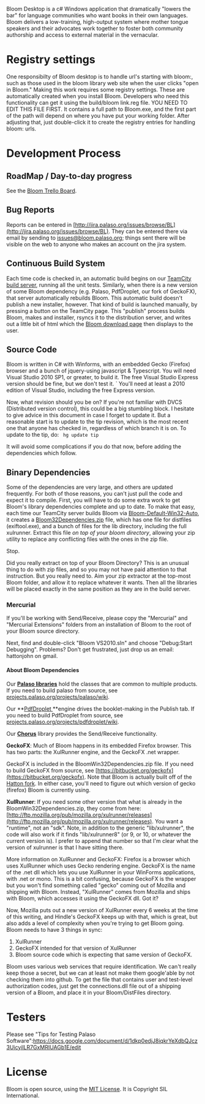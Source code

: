 Bloom Desktop is a c# Windows application that dramatically "lowers the bar" for language communities who want books in their own languages. Bloom delivers a low-training, high-output system where mother tongue speakers and their advocates work together to foster both community authorship and access to external material in the vernacular.

# Registry settings

One responsibilty of Bloom desktop is to handle url's starting with bloom:, such as those used in the bloom library web site when the user clicks "open in Bloom." Making this work requires some registry settings. These are automatically created when you install Bloom. Developers who need this functionality can get it using the build/bloom link.reg file. YOU NEED TO EDIT THIS FILE FIRST. It contains a full path to Bloom.exe, and the first part of the path will depend on where you have put your working folder. After adjusting that, just double-click it to create the registry entries for handling bloom: urls.

# Development Process

## RoadMap / Day-to-day progress

See the [Bloom Trello Board](https://trello.com/board/bloom-development/4f087ec138f81c83752051a0).

## Bug Reports

Reports can be entered in [http://jira.palaso.org/issues/browse/BL](http://jira.palaso.org/issues/browse/BL). They can be entered there via email by sending to [issues@bloom.palaso.org](mailto:issues@bloom.palaso.org); things sent there will be visible on the web to anyone who makes an account on the jira system.

## Continuous Build System

Each time code is checked in, an automatic build begins on our [TeamCity build server](http://build.palaso.org/project.html?projectId=project16&amp;tab=projectOverview), running all the unit tests. Similarly, when there is a new version of some Bloom dependency (e.g. Palaso, PdfDroplet, our fork of GeckoFX), that server automatically rebuilds Bloom. This automatic build doesn't publish a new installer, however. That kind of build is launched manually, by pressing a button on the TeamCity page. This "publish" process builds Bloom, makes and installer, rsyncs it to the distribution server, and writes out a little bit of html which the [Bloom download page](../download/) then displays to the user.

## Source Code

Bloom is written in C# with Winforms, with an embedded Gecko (Firefox) browser and a bunch of jquery-using javascript & Typescript. You will need Visual Studio 2010 SP1, or greater, to build it. The free Visual Studio Express version should be fine, but we don't test it.
`
You'll need at least a 2010 edition of Visual Studio, including the free Express version. 

Now, what revision should you be on? If you're not familiar with DVCS (Distributed version control), this could be a big stumbling block. I hesitate to give advice in this document in case I forget to update it. But a reasonable start is to update to the tip revision, which is the most recent one that anyone has checked in, regardless of which branch it is on. To update to the tip, do:
`
hg update tip`

It will avoid some complications if you do that now, before adding the dependencies which follow.

## Binary Dependencies

Some of the dependencies are very large, and others are updated frequently. For both of those reasons, you can't just pull the code and expect it to compile. First, you will have to do some extra work to get Bloom's library dependencies complete and up to date. To make that easy, each time our TeamCity server builds Bloom via [Bloom-Default-Win32-Auto](http://build.palaso.org/viewType.html?tab=buildTypeStatusDiv&amp;buildTypeId=bt222), it creates a [Bloom32Dependencies.zip](http://build.palaso.org/guestAuth/repository/download/bt222/.lastSuccessful/BloomWin32Dependencies.zip) file, which has one file for distfiles (exiftool.exe), and a bunch of files for the lib directory, including the full xulrunner. Extract this file *on top of your bloom directory*, allowing your zip utility to replace any conflicting files with the ones in the zip file.

Stop.

Did you really extract on top of your Bloom Directory? This is an unusual thing to do with zip files, and so you may not have paid attention to that instruction. But you really need to. Aim your zip extractor at the top-most Bloom folder, and allow it to replace whatever it wants. Then all the libraries will be placed exactly in the same position as they are in the build server.

### Mercurial
If you'll be working with Send/Receive, please copy the "Mercurial" and "Mercurial Extensions" folders from an installation of Bloom to the root of your Bloom source directory.

Next, find and double-click "Bloom VS2010.sln" and choose "Debug:Start Debugging". Problems? Don't get frustrated, just drop us an email: hattonjohn on gmail.

#### About Bloom Dependencies

Our **[Palaso libraries](http://projects.palaso.org/projects/palaso)** hold the classes that are common to multiple products. If you need to build palaso from source, see [projects.palaso.org/projects/palaso/wiki](http://projects.palaso.org/projects/palaso/wiki).

Our **[PdfDroplet ](http://pdfdroplet.palaso.org)**engine drives the booklet-making in the Publish tab. If you need to build PdfDroplet from source, see [projects.palaso.org/projects/pdfdroplet/wiki](http://projects.palaso.org/projects/palaso/wiki).

Our **[Chorus](http://projects.palaso.org/projects/chorus)** library provides the Send/Receive functionality.

**GeckoFX**: Much of Bloom happens in its embedded Firefox browser. This has two parts: the XulRunner engine, and the GeckoFX .net wrapper.

GeckoFX is included in the BloomWin32Dependencies.zip file. If you need to build GeckoFX from source, see [https://bitbucket.org/geckofx](https://bitbucket.org/geckofx). Note that Bloom is actually built off of the [Hatton fork](https://bitbucket.org/hatton/geckofx-11.0). In either case, you'll need to figure out which version of gecko (firefox) Bloom is currently using.

**XulRunner**: If you need some other version that what is already in the BloomWin32Dependencies.zip, they come from here: [http://ftp.mozilla.org/pub/mozilla.org/xulrunner/releases](http://ftp.mozilla.org/pub/mozilla.org/xulrunner/releases). You want a "runtime", not an "sdk". Note, in addition to the generic "lib/xulrunner", the code will also work if it finds "lib/xulrunner8" (or 9, or 10, or whatever the current version is). I prefer to append that number so that I'm clear what the version of xulrunner is that I have sitting there.

More information on XulRunner and GeckoFX: Firefox is a browser which uses XulRunner which uses Gecko rendering engine. GeckoFX is the name of the .net dll which lets you use XulRunner in your WinForms applications, with .net or mono. This is a bit confusing, because GeckoFX is the wrapper but you won't find something called "gecko" coming out of Mozilla and shipping with Bloom. Instead, "XulRunner" comes from Mozilla and ships with Bloom, which accesses it using the GeckoFX dll. Got it?

Now, Mozilla puts out a new version of XulRunner every 6 weeks at the time of this writing, and Hindle's GeckoFX keeps up with that, which is great, but also adds a level of complexity when you're trying to get Bloom going. Bloom needs to have 3 things in sync:
1) XulRunner
2) GeckoFX intended for that version of XulRunner
3) Bloom source code which is expecting that same version of GeckoFX.

Bloom uses various web services that require identification. We can't really keep those a secret, but we can at least not make them google'able by not checking them into github. To get the file that contains user and test-level authorization codes, just get the connections.dll file out of a shipping version of a Bloom, and place it in your Bloom/DistFiles directory.


# Testers

Please see "Tips for Testing Palaso Software":https://docs.google.com/document/d/1dkp0edjJ8iqkrYeXdbQJcz3UicyilLR7GxMRIUAGb1E/edit

# **License**

Bloom is open source, using the [MIT License](http://sil.mit-license.org). It is Copyright SIL International.